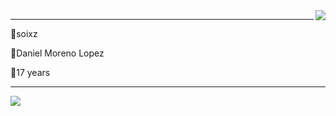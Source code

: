 <img align="right" src="https://visitor-badge.laobi.icu/badge?page_id=soixz.soixz" />

---
🔹soixz

🔹Daniel Moreno Lopez

🔹17 years

---

<img src="https://skillicons.dev/icons?i=javascript,figma,react,tailwind,express,nodejs,java" />
